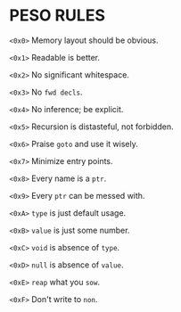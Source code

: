 # PESO RULES

`<0x0>` Memory layout should be obvious.

`<0x1>` Readable is better.

`<0x2>` No significant whitespace.

`<0x3>` No `fwd decls`.

`<0x4>` No inference; be explicit.

`<0x5>` Recursion is distasteful, not forbidden.

`<0x6>` Praise `goto` and use it wisely.

`<0x7>` Minimize entry points.

`<0x8>` Every name is a `ptr`.

`<0x9>` Every `ptr` can be messed with.

`<0xA>` `type` is just default usage.

`<0xB>` `value` is just some number.

`<0xC>` `void` is absence of `type`.

`<0xD>` `null` is absence of `value`.

`<0xE>` `reap` what you `sow`.

`<0xF>` Don't write to `non`.
